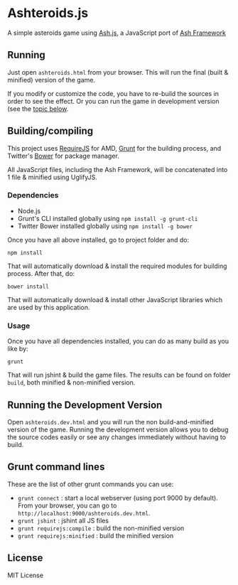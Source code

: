 # Ashteroids.js

A simple asteroids game using [Ash.js](https://github.com/brejep/ash-js), a JavaScript port of [Ash Framework](http://ashframework.org)

## Running
Just open `ashteroids.html` from your browser. This will run the final (built & minified) version of the game.

If you modify or customize the code, you have to re-build the sources in order to see the effect.
Or you can run the game in development version (see the [topic below](#running-the-development-version).

## Building/compiling
This project uses [RequireJS](http://requirejs.org/) for AMD, [Grunt](http://www.gruntjs.com) for the building process, and
Twitter's [Bower](https://github.com/twitter/bower) for package manager.

All JavaScript files, including the Ash Framework, will be concatenated into 1 file & minified using UglifyJS.

### Dependencies
* Node.js
* Grunt's CLI installed globally using `npm install -g grunt-cli`
* Twitter Bower installed globally using `npm install -g bower`

Once you have all above installed, go to project folder and do:

```
npm install
```

That will automatically download & install the required modules for building process. After that, do:

```
bower install
```

That will automatically download & install other JavaScript libraries which are used by this application.

### Usage
Once you have all dependencies installed, you can do as many build as you like by:

```
grunt
```

That will run jshint & build the game files. The results can be found on folder `build`, both minified & non-minified version.

## Running the Development Version
Open `ashteroids.dev.html` and you will run the non build-and-minified version of the game.
Running the development version allows you to debug the source codes easily or see any changes immediately without having to build.

## Grunt command lines
These are the list of other grunt commands you can use:

* `grunt connect` : start a local webserver (using port 9000 by default). From your browser, you can go to `http://localhost:9000/ashteroids.dev.html`.
* `grunt jshint` : jshint all JS files
* `grunt requirejs:compile` : build the non-minified version
* `grunt requirejs:minified` : build the minified version

## License
MIT License

